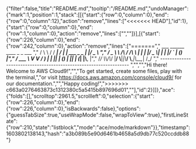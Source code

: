 {"filter":false,"title":"README.md","tooltip":"/README.md","undoManager":{"mark":1,"position":1,"stack":[[{"start":{"row":0,"column":0},"end":{"row":0,"column":12},"action":"remove","lines":["<<<<<<< HEAD"],"id":1},{"start":{"row":0,"column":0},"end":{"row":1,"column":0},"action":"remove","lines":["",""]}],[{"start":{"row":226,"column":0},"end":{"row":242,"column":0},"action":"remove","lines":["=======","         ___        ______     ____ _                 _  ___  ","        / \\ \\      / / ___|   / ___| | ___  _   _  __| |/ _ \\ ","       / _ \\ \\ /\\ / /\\___ \\  | |   | |/ _ \\| | | |/ _` | (_) |","      / ___ \\ V  V /  ___) | | |___| | (_) | |_| | (_| |\\__, |","     /_/   \\_\\_/\\_/  |____/   \\____|_|\\___/ \\__,_|\\__,_|  /_/ "," ----------------------------------------------------------------- ","","","Hi there! Welcome to AWS Cloud9!","","To get started, create some files, play with the terminal,","or visit https://docs.aws.amazon.com/console/cloud9/ for our documentation.","","Happy coding!",">>>>>>> c663a0276463873c1312380c5a5415b897696d01",""],"id":2}]]},"ace":{"folds":[],"scrolltop":2961.5,"scrollleft":0,"selection":{"start":{"row":226,"column":0},"end":{"row":226,"column":0},"isBackwards":false},"options":{"guessTabSize":true,"useWrapMode":false,"wrapToView":true},"firstLineState":{"row":210,"state":"listblock","mode":"ace/mode/markdown"}},"timestamp":1603802138143,"hash":"a3b089b5e90d6461b4658a5d9db77c520ccddb88"}